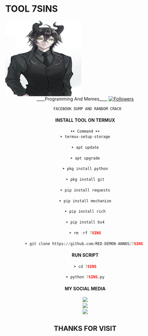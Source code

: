 # TOOL 7SINS #
<img src="https://github.com/RED-DEMON-ANNOS/RED-DEMON-ANNOS/blob/main/IMAGEI/Demon.jpg" width="240" height="240" align="center">
<center>
____Programming And Memes____

<a href="https://github.com/RED-DEMON-ANNOS/followers">
<img title="Followers" src="https://img.shields.io/github/followers/RED-DEMON-ANNOS?label=Followers&color=red&style=flat-square"></a>


      FACEBOOK DUMP AND RANDOM CRACK
</p>
  
#### INSTALL TOOL ON TERMUX
```python
➤➤ Command ➤➤
➤ termux-setup-storage

➤ apt update

➤ apt upgrade

➤ pkg install python

➤ pkg install git

➤ pip install requests

➤ pip install mechanize

➤ pip install rich

➤ pip install bs4

➤ rm -rf 7SINS

➤ git clone https://github.com/RED-DEMON-ANNOS/7SINS 
```
#### RUN SCRIPT
```python
➤ cd 7SINS

➤ python 7SINS.py
```


#### MY SOCIAL MEDIA

[![](https://img.shields.io/badge/Github-red?logo=Github&logoColor=red&labelColor=black)](https://github.com/RED-DEMON-ANNOS) <br>
[![](https://img.shields.io/badge/Facebook-red?logo=Facebook&logoColor=red&labelColor=black)](https://www.facebook.com/MR.ANNOS007) <br>
[![](https://img.shields.io/badge/Instagram-red?logo=Instagram&logoColor=red&labelColor=black)](https://www.instagram.com/annos_007) <br>


<h2> THANKS FOR VISIT  <h2\>

